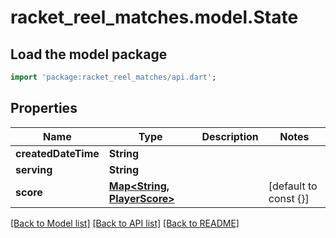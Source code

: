 # racket_reel_matches.model.State

## Load the model package
```dart
import 'package:racket_reel_matches/api.dart';
```

## Properties
Name | Type | Description | Notes
------------ | ------------- | ------------- | -------------
**createdDateTime** | **String** |  | 
**serving** | **String** |  | 
**score** | [**Map<String, PlayerScore>**](PlayerScore.md) |  | [default to const {}]

[[Back to Model list]](../README.md#documentation-for-models) [[Back to API list]](../README.md#documentation-for-api-endpoints) [[Back to README]](../README.md)


